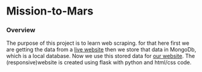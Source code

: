# Mission-to-Mars

### Overview
The purpose of this project is to learn web scraping. for that here first we are getting the data from a [live website](https://astrogeology.usgs.gov/search/results?q=hemisphere+enhanced&k1=target&v1=Mars) then we store that data in MongoDb, which is a local database. Now we use this stored data for [our website](https://github.com/nidhipandya/Mission-to-Mars/tree/main/templates/index.html). The (responsive)website is created using flask with python and html/css code.
